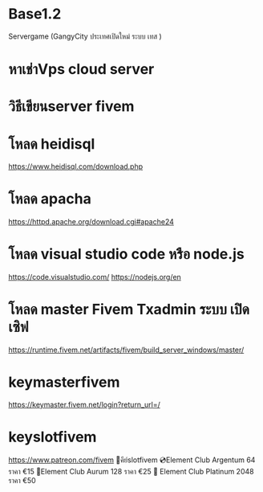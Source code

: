 # Base1.2
Servergame
(GangyCity ประเทศเปิดใหม่ ระบบ เทส ) 
# หาเช่าVps cloud server

# วิธีเขียนserver fivem 
# โหลด heidisql 
https://www.heidisql.com/download.php
# โหลด apacha
https://httpd.apache.org/download.cgi#apache24
# โหลด visual studio code หรือ node.js
https://code.visualstudio.com/
https://nodejs.org/en



# โหลด master Fivem Txadmin ระบบ เปิดเซิฟ
https://runtime.fivem.net/artifacts/fivem/build_server_windows/master/

# keymasterfivem
https://keymaster.fivem.net/login?return_url=/
 
 # keyslotfivem
https://www.patreon.com/fivem
 🔑คีย์slotfivem
💿Element Club Argentum 64 ราคา €15
📀Element Club Aurum 
128 ราคา €25
🌟 Element Club Platinum  2048 ราคา €50
 


